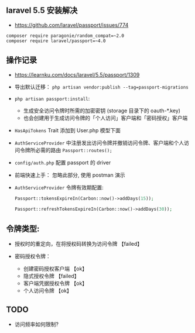 ## laravel 5.5 安装解决
* https://github.com/laravel/passport/issues/774
```
composer require paragonie/random_compat=~2.0
composer require laravel/passport=~4.0
```

## 操作记录
* https://learnku.com/docs/laravel/5.5/passport/1309

* 导出默认迁移： `php artisan vendor:publish --tag=passport-migrations`

* `php artisan passport:install`:
    * 生成安全访问令牌时所需的加密密钥 (storage 目录下的 oauth-*.key)
    * 也会创建用于生成访问令牌的「个人访问」客户端和「密码授权」客户端

* `HasApiTokens` Trait 添加到 User.php 模型下面

* `AuthServiceProvider` 中注册发出访问令牌并撤销访问令牌、客户端和个人访问令牌所必需的路由 `Passport::routes();`

* `config/auth.php` 配置 passport 的 driver

* 前端快速上手： 忽略此部分, 使用 postman 演示

* `AuthServiceProvider` 令牌有效期配置:
    ```php
    Passport::tokensExpireIn(Carbon::now()->addDays(15));
    
    Passport::refreshTokensExpireIn(Carbon::now()->addDays(30));
    ```

## 令牌类型:
* 授权时的重定向，在将授权码转换为访问令牌 【failed】

* 密码授权令牌： 
    * 创建密码授权客户端 【ok】
    * 隐式授权令牌 【failed】
    * 客户端凭据授权令牌 【ok】
    * 个人访问令牌 【ok】

    
## TODO
* 访问频率如何限制?